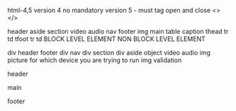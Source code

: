 html-4,5
version 4 no mandatory
version 5 - must tag open and close <></>

header
aside
section
video
audio
nav
footer
img
main
table
caption
thead
tr
td
tfoot
tr
td
BLOCK LEVEL ELEMENT
NON BLOCK LEVEL ELEMENT

div
header
footer
div
nav
div
section
div
aside
object
video
audio
img
picture for which device you are trying to run
img
validation

header

main

footer
